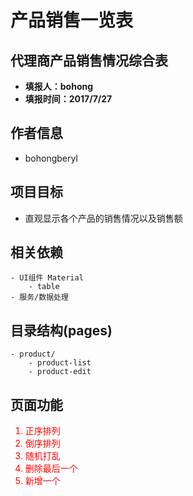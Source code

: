 # 产品销售一览表
## 代理商产品销售情况综合表
- <b>填报人：bohong</b>
- <b>填报时间：2017/7/27</b>

## 作者信息
- bohongberyl

## 项目目标
- 直观显示各个产品的销售情况以及销售额

## 相关依赖
    - UI组件 Material
        - table
    - 服务/数据处理

## 目录结构(pages)
    - product/
        - product-list
        - product-edit


## 页面功能
<ol>
<li style="color:red;"> 正序排列 </li>
<li style="color:red;"> 倒序排列 </li>
<li style="color:red;"> 随机打乱 </li>
<li style="color:red;"> 删除最后一个 </li>
<li style="color:red;"> 新增一个 </li>
</ol>
